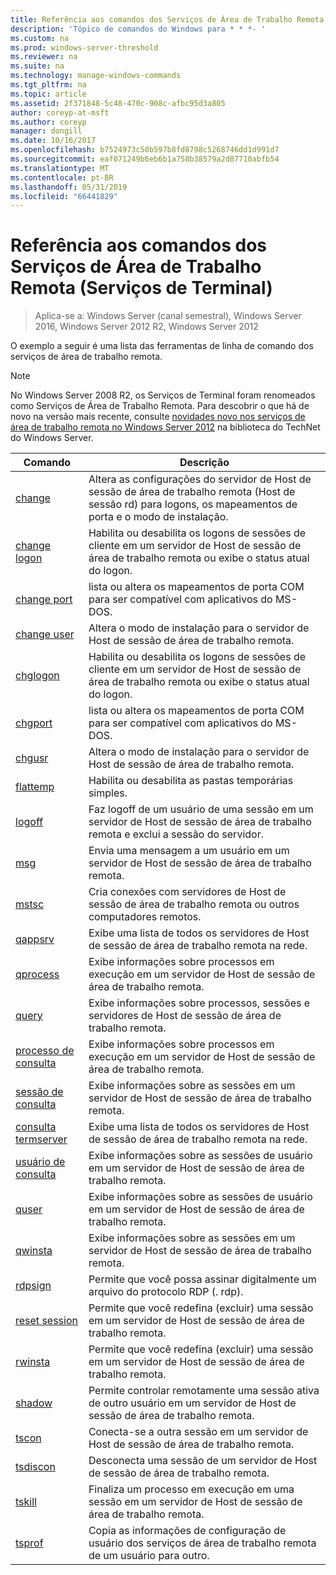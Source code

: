 ```yaml
---
title: Referência aos comandos dos Serviços de Área de Trabalho Remota (Serviços de Terminal)
description: 'Tópico de comandos do Windows para * * *- '
ms.custom: na
ms.prod: windows-server-threshold
ms.reviewer: na
ms.suite: na
ms.technology: manage-windows-commands
ms.tgt_pltfrm: na
ms.topic: article
ms.assetid: 2f371848-5c48-470c-908c-afbc95d3a805
author: coreyp-at-msft
ms.author: coreyp
manager: dongill
ms.date: 10/16/2017
ms.openlocfilehash: b7524973c50b597b8fd8798c5268746dd1d991d7
ms.sourcegitcommit: eaf071249b6eb6b1a758b38579a2d87710abfb54
ms.translationtype: MT
ms.contentlocale: pt-BR
ms.lasthandoff: 05/31/2019
ms.locfileid: "66441829"
---
```

# <a name="remote-desktop-services-terminal-services-command-reference"></a>Referência aos comandos dos Serviços de Área de Trabalho Remota (Serviços de Terminal)

>Aplica-se a: Windows Server (canal semestral), Windows Server 2016, Windows Server 2012 R2, Windows Server 2012

O exemplo a seguir é uma lista das ferramentas de linha de comando dos serviços de área de trabalho remota.
> [!NOTE]
> No Windows Server 2008 R2, os Serviços de Terminal foram renomeados como Serviços de Área de Trabalho Remota. Para descobrir o que há de novo na versão mais recente, consulte [novidades novo nos serviços de área de trabalho remota no Windows Server 2012](https://technet.microsoft.com/library/hh831527) na biblioteca do TechNet do Windows Server.
> 
> |                 Comando                 |                                                      Descrição                                                       |
> |-----------------------------------------|------------------------------------------------------------------------------------------------------------------------|
> |           [change](change.md)           | Altera as configurações do servidor de Host de sessão de área de trabalho remota (Host de sessão rd) para logons, os mapeamentos de porta e o modo de instalação. |
> |     [change logon](change-logon.md)     |    Habilita ou desabilita os logons de sessões de cliente em um servidor de Host de sessão de área de trabalho remota ou exibe o status atual do logon.     |
> |      [change port](change-port.md)      |                   lista ou altera os mapeamentos de porta COM para ser compatível com aplicativos do MS-DOS.                    |
> |      [change user](change-user.md)      |                                Altera o modo de instalação para o servidor de Host de sessão de área de trabalho remota.                                |
> |         [chglogon](chglogon.md)         |    Habilita ou desabilita os logons de sessões de cliente em um servidor de Host de sessão de área de trabalho remota ou exibe o status atual do logon.     |
> |          [chgport](chgport.md)          |                   lista ou altera os mapeamentos de porta COM para ser compatível com aplicativos do MS-DOS.                    |
> |           [chgusr](chgusr.md)           |                                Altera o modo de instalação para o servidor de Host de sessão de área de trabalho remota.                                |
> |         [flattemp](flattemp.md)         |                                      Habilita ou desabilita as pastas temporárias simples.                                       |
> |           [logoff](logoff.md)           |          Faz logoff de um usuário de uma sessão em um servidor de Host de sessão de área de trabalho remota e exclui a sessão do servidor.          |
> |              [msg](msg.md)              |                                Envia uma mensagem a um usuário em um servidor de Host de sessão de área de trabalho remota.                                 |
> |            [mstsc](mstsc.md)            |                       Cria conexões com servidores de Host de sessão de área de trabalho remota ou outros computadores remotos.                        |
> |          [qappsrv](qappsrv.md)          |                             Exibe uma lista de todos os servidores de Host de sessão de área de trabalho remota na rede.                             |
> |         [qprocess](qprocess.md)         |                  Exibe informações sobre processos em execução em um servidor de Host de sessão de área de trabalho remota.                   |
> |            [query](query.md)            |                      Exibe informações sobre processos, sessões e servidores de Host de sessão de área de trabalho remota.                      |
> |    [processo de consulta](query-process.md)    |                  Exibe informações sobre processos em execução em um servidor de Host de sessão de área de trabalho remota.                   |
> |    [sessão de consulta](query-session.md)    |                           Exibe informações sobre as sessões em um servidor de Host de sessão de área de trabalho remota.                            |
> | [consulta termserver](query-termserver.md) |                             Exibe uma lista de todos os servidores de Host de sessão de área de trabalho remota na rede.                             |
> |       [usuário de consulta](query-user.md)       |                         Exibe informações sobre as sessões de usuário em um servidor de Host de sessão de área de trabalho remota.                         |
> |            [quser](quser.md)            |                         Exibe informações sobre as sessões de usuário em um servidor de Host de sessão de área de trabalho remota.                         |
> |          [qwinsta](qwinsta.md)          |                           Exibe informações sobre as sessões em um servidor de Host de sessão de área de trabalho remota.                            |
> |          [rdpsign](rdpsign.md)          |                          Permite que você possa assinar digitalmente um arquivo do protocolo RDP (. rdp).                          |
> |    [reset session](reset-session.md)    |                         Permite que você redefina (excluir) uma sessão em um servidor de Host de sessão de área de trabalho remota.                          |
> |          [rwinsta](rwinsta.md)          |                         Permite que você redefina (excluir) uma sessão em um servidor de Host de sessão de área de trabalho remota.                          |
> |           [shadow](shadow.md)           |            Permite controlar remotamente uma sessão ativa de outro usuário em um servidor de Host de sessão de área de trabalho remota.             |
> |            [tscon](tscon.md)            |                               Conecta-se a outra sessão em um servidor de Host de sessão de área de trabalho remota.                                |
> |         [tsdiscon](tsdiscon.md)         |                                 Desconecta uma sessão de um servidor de Host de sessão de área de trabalho remota.                                  |
> |           [tskill](tskill.md)           |                           Finaliza um processo em execução em uma sessão em um servidor de Host de sessão de área de trabalho remota.                            |
> |           [tsprof](tsprof.md)           |              Copia as informações de configuração de usuário dos serviços de área de trabalho remota de um usuário para outro.               |
